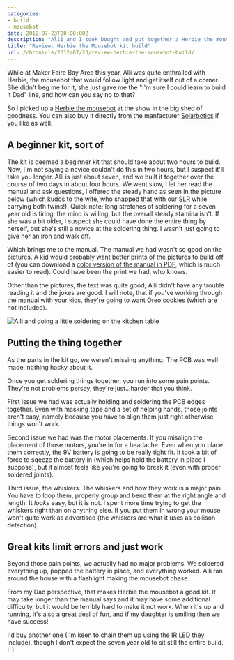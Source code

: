 ```yaml
---
categories:
- build
- mousebot
date: 2012-07-23T00:00:00Z
description: "Alli and I took bought and put together a Herbie the mousebot kit we picked up from Maker Faire. My short and sweet review."
title: "Review: Herbie the Mousebot kit build"
url: /chronicle/2012/07/23/review-herbie-the-mousebot-build/
---
```


While at Maker Faire Bay Area this year, Alli was quite enthralled with Herbie, the mousebot that would follow light and get itself out of a corner. She didn't beg me for it, she just gave me the "I'm sure I could learn to build it Dad" line, and how can you say no to that?

So I picked up a <a href="http://www.makershed.com/product_p/mksb001.htm">Herbie the mousebot</a> at the show in the big shed of goodness. You can also buy it directly from the manfacturer <a href="http://www.solarbotics.com/product/k_hm/">Solarbotics</a> if you like as well.

## A beginner kit, sort of
The kit is deemed a beginner kit that should take about two hours to build. Now, I'm not saying a novice couldn't do this in two hours, but I suspect it'll take you longer. Alli is just about seven, and we built it together over the course of two days in about four hours. We went slow, I let her read the manual and ask questions, I offered the steady hand as seen in the picture below (which kudos to the wife, who snapped that with our SLR while carrying both twins!).  Quick note: long stretches of soldering for a seven year old is tiring; the mind is willing, but the overall steady stamina isn't. If she was a bit older, I suspect she could have done the entire thing by herself, but she's still a novice at the soldering thing. I wasn't just going to give her an iron and walk off. 

Which brings me to the manual. The manual we had wasn't so good on the pictures. A kid would probably want better prints of the pictures to build off of (you can download a <a href="http://content.solarbotics.com/products/documentation/khm_herbie_the_mousebot_manual.pdf" title="Herbie the mousebot PDF build manual">color version of the manual in PDF</a>, which is much easier to read). Could have been the print we had, who knows.

Other than the pictures, the text was quite good; Alli didn't have any trouble reading it and the jokes are good. I will note, that if you've working through the manual with your kids, they're going to want Oreo cookies (which are not included).

<img src="/images/blog/2012/07/img-8591.jpg" alt="Alli and doing a little soldering on the kitchen table" />

## Putting the thing together
As the parts in the kit go, we weren't missing anything. The PCB was well made, nothing hacky about it.

Once you get soldering things together, you run into some pain points. They're not problems persay, they're just...harder that you think. 

First issue we had was actually holding and soldering the PCB edges together. Even with masking tape and a set of helping hands, those joints aren't easy, namely because you have to align them just right otherwise things won't work.

Second issue we had was the motor placements. If you misalign the placement of those motors, you're in for a headache. Even when you place them correctly, the 9V battery is going to be really tight fit. It took a bit of force to sqeeze the battery in (which helps hold the battery in place I suppose), but it almost feels like you're going to break it (even with proper soldered joints).

Third issue, the whiskers. The whiskers and how they work is a major pain. You have to loop them, properly group and bend them at the right angle and length. It _looks_ easy, but it is not. I spent more time trying to get the whiskers right than on anything else. If you put them in wrong your mouse won't quite work as advertised (the whiskers are what it uses as collison detection).

## Great kits limit errors and just work
Beyond those pain points, we actually had no major problems. We soldered everything up, popped the battery in place, and everything worked. Alli ran around the house with a flashlight making the mousebot chase.

From my Dad perspective, that makes Herbie the mousebot a good kit. It may take longer than the manual says and it may have some additional difficulty, but it would be terribly hard to make it not work. When it's up and running, it's also a great deal of fun, and if my daughter is smiling then we have success!

I'd buy another one (I'm keen to chain them up using the IR LED they include), though I don't expect the seven year old to sit still the entire build. :-)

